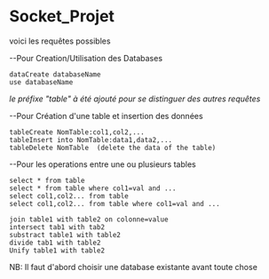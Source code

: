 # Socket_Projet


voici les requêtes possibles 


--Pour Creation/Utilisation des Databases
 
    dataCreate databaseName
    use databaseName

*le préfixe "table" à été ajouté pour se distinguer des autres requêtes*

--Pour Création d'une table et insertion des données
    
    tableCreate NomTable:col1,col2,...
    tableInsert into NomTable:data1,data2,...
    tableDelete NomTable  (delete the data of the table)

--Pour les operations entre une ou plusieurs tables

    select * from table
    select * from table where col1=val and ...
    select col1,col2... from table
    select col1,col2... from table where col1=val and ...
    
    join table1 with table2 on colonne=value
    intersect tab1 with tab2
    substract table1 with table2
    divide tab1 with table2
    Unify table1 with table2

NB: 
Il faut d'abord choisir une database existante avant toute chose
